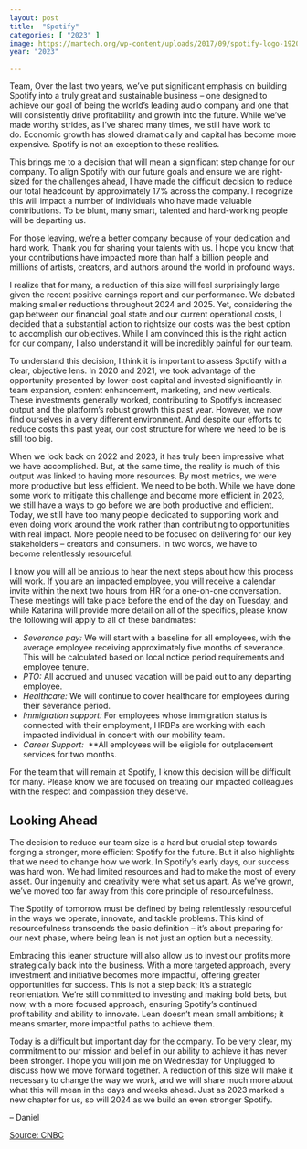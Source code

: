 ```yaml
---
layout: post
title:  "Spotify"
categories: [ "2023" ]
image: https://martech.org/wp-content/uploads/2017/09/spotify-logo-1920x1080.jpg
year: "2023"

---
```

Team, Over the last two years, we’ve put significant emphasis on building Spotify into a truly great and sustainable business – one designed to achieve our goal of being the world’s leading audio company and one that will consistently drive profitability and growth into the future. While we’ve made worthy strides, as I’ve shared many times, we still have work to do. Economic growth has slowed dramatically and capital has become more expensive. Spotify is not an exception to these realities.

This brings me to a decision that will mean a significant step change for our company. To align Spotify with our future goals and ensure we are right-sized for the challenges ahead, I have made the difficult decision to reduce our total headcount by approximately 17% across the company. I recognize this will impact a number of individuals who have made valuable contributions. To be blunt, many smart, talented and hard-working people will be departing us.

For those leaving, we’re a better company because of your dedication and hard work. Thank you for sharing your talents with us. I hope you know that your contributions have impacted more than half a billion people and millions of artists, creators, and authors around the world in profound ways.

I realize that for many, a reduction of this size will feel surprisingly large given the recent positive earnings report and our performance. We debated making smaller reductions throughout 2024 and 2025. Yet, considering the gap between our financial goal state and our current operational costs, I decided that a substantial action to rightsize our costs was the best option to accomplish our objectives. While I am convinced this is the right action for our company, I also understand it will be incredibly painful for our team.

To understand this decision, I think it is important to assess Spotify with a clear, objective lens. In 2020 and 2021, we took advantage of the opportunity presented by lower-cost capital and invested significantly in team expansion, content enhancement, marketing, and new verticals. These investments generally worked, contributing to Spotify’s increased output and the platform’s robust growth this past year. However, we now find ourselves in a very different environment. And despite our efforts to reduce costs this past year, our cost structure for where we need to be is still too big.

When we look back on 2022 and 2023, it has truly been impressive what we have accomplished. But, at the same time, the reality is much of this output was linked to having more resources. By most metrics, we were more productive but less efficient. We need to be both. While we have done some work to mitigate this challenge and become more efficient in 2023, we still have a ways to go before we are both productive and efficient. Today, we still have too many people dedicated to supporting work and even doing work around the work rather than contributing to opportunities with real impact. More people need to be focused on delivering for our key stakeholders – creators and consumers. In two words, we have to become relentlessly resourceful.

I know you will all be anxious to hear the next steps about how this process will work. If you are an impacted employee, you will receive a calendar invite within the next two hours from HR for a one-on-one conversation. These meetings will take place before the end of the day on Tuesday, and while Katarina will provide more detail on all of the specifics, please know the following will apply to all of these bandmates:

- *Severance pay:* We will start with a baseline for all employees, with the average employee receiving approximately five months of severance. This will be calculated based on local notice period requirements and employee tenure.
- *PTO:* All accrued and unused vacation will be paid out to any departing employee.
- *Healthcare:* We will continue to cover healthcare for employees during their severance period.
- *Immigration support:* For employees whose immigration status is connected with their employment, HRBPs are working with each impacted individual in concert with our mobility team.
- *Career Support:*  **All employees will be eligible for outplacement services for two months.

For the team that will remain at Spotify, I know this decision will be difficult for many. Please know we are focused on treating our impacted colleagues with the respect and compassion they deserve.

## **Looking Ahead**

The decision to reduce our team size is a hard but crucial step towards forging a stronger, more efficient Spotify for the future. But it also highlights that we need to change how we work. In Spotify’s early days, our success was hard won. We had limited resources and had to make the most of every asset. Our ingenuity and creativity were what set us apart. As we’ve grown, we’ve moved too far away from this core principle of resourcefulness.

The Spotify of tomorrow must be defined by being relentlessly resourceful in the ways we operate, innovate, and tackle problems. This kind of resourcefulness transcends the basic definition – it’s about preparing for our next phase, where being lean is not just an option but a necessity.

Embracing this leaner structure will also allow us to invest our profits more strategically back into the business. With a more targeted approach, every investment and initiative becomes more impactful, offering greater opportunities for success. This is not a step back; it’s a strategic reorientation. We’re still committed to investing and making bold bets, but now, with a more focused approach, ensuring Spotify’s continued profitability and ability to innovate. Lean doesn’t mean small ambitions; it means smarter, more impactful paths to achieve them.

Today is a difficult but important day for the company. To be very clear, my commitment to our mission and belief in our ability to achieve it has never been stronger. I hope you will join me on Wednesday for Unplugged to discuss how we move forward together. A reduction of this size will make it necessary to change the way we work, and we will share much more about what this will mean in the days and weeks ahead. Just as 2023 marked a new chapter for us, so will 2024 as we build an even stronger Spotify.

– Daniel

[Source: CNBC](https://www.cnbc.com/2023/12/04/spotify-to-lay-off-17percent-of-employees-ceo-daniel-ek-says.html)